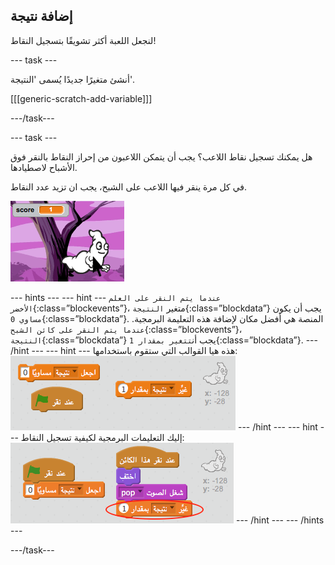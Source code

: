## إضافة نتيجة

لنجعل اللعبة أكثر تشويقًا بتسجيل النقاط!

\--- task \---

أنشئ متغيرًا جديدًا يُسمى 'النتيجة'.

[[[generic-scratch-add-variable]]]

\---/task\---

\--- task \---

هل يمكنك تسجيل نقاط اللاعب؟ يجب أن يتمكن اللاعبون من إحراز النقاط بالنقر فوق الأشباح لاصطيادها.

في كل مرة ينقر فيها اللاعب على الشبح، يجب ان تزيد عدد النقاط.

![زيادة النقاط](images/ghost-score-test.png)

\--- hints \--- \--- hint \--- `عندما يتم النقر على العلم الأخضر`{:class=”blockevents”}، متغير `النتيجة`{:class=”blockdata”} يجب أن يكون `مساوي 0`{:class=”blockdata”}. المنصة هي أفضل مكان لإضافة هذه التعليمة البرمجية. `عندما يتم النقر على كائن الشبح`{:class=”blockevents”}، `النتيجة`{:class=”blockdata”} يجب أن`تتغير بمقدار 1`{:class=”blockdata”}. \--- /hint \--- \--- hint \--- هذه هيا القوالب التي ستقوم باستخدامها: ![screenshot](images/ghost-score-blocks.png) \--- /hint \--- \--- hint \--- إليك التعليمات البرمجية لكيفية تسجيل النقاط: ![screenshot](images/ghost-score-code.png) \--- /hint \--- \--- /hints \---

\---/task\---